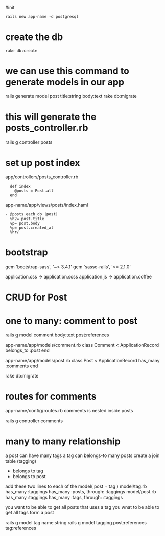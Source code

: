 #init

`rails new app-name -d postgresql`



# create the db
`rake db:create`
# we can use this command to generate models in our app
rails generate model post title:string body:text
rake db:migrate



# this will generate the posts_controller.rb
rails g controller posts


# set up post index

app/controllers/posts_controller.rb
```
  def index
    @posts = Post.all
  end
```
app-name/app/views/posts/index.haml
```
- @posts.each do |post|
  %h2= post.title
  %p= post.body
  %p= post.created_at
  %hr/
```



# bootstrap
gem 'bootstrap-sass', '~> 3.4.1'
gem 'sassc-rails', '>= 2.1.0'


application.css -> application.scss
application.js -> application.coffee


# CRUD for Post



# one to many: comment to post

rails g model comment body:text post:references

app-name/app/models/comment.rb
class Comment < ApplicationRecord
  belongs_to :post
end

app-name/app/models/post.rb
class Post < ApplicationRecord
  has_many :comments
end

rake db:migrate


# routes for comments

app-name/config/routes.rb
comments is nested inside posts


rails g controller comments


# many to many relationship 
a post  can have        many tags 
a tag   can belongs-to  many posts
create a join table (tagging) 
  - belongs to tag
  - belongs to post

add these two lines to each of the model( post + tag )
model/tag.rb
has_many :taggings
has_many :posts, through: :taggings 
model/post.rb
has_many :taggings
has_many :tags, through: :taggings 

you want to be able to get all posts that uses a tag
you wnat to be able to get all tags form a post

rails g model tag name:string
rails g model tagging post:references tag:references



